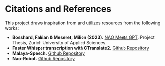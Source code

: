 # Citations and References

This project draws inspiration from and utilizes resources from the following works:

- **Bosshard, Fabian & Meseret, Milion (2023).** [NAO Meets GPT](https://github.com/fabianbosshard/nao_meets_gpt/blob/main/project_thesis_corrected.pdf). Project Thesis, Zurich University of Applied Sciences.
- **Faster Whisper transcription with CTranslate2.** [Github Repository](https://github.com/SYSTRAN/faster-whisper)
- **Malaya-Speech.** [Github Repository](https://github.com/mesolitica/malaya-speech)
- **Nao-Robot.** [Github Repository](https://github.com/SeanXP/Nao-Robot/tree/master)
